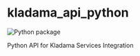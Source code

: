 # kladama_api_python
![Python package](https://github.com/hdkrus/kladama_api_python/workflows/Python%20package/badge.svg?branch=master)

Python API for Kladama Services Integration
